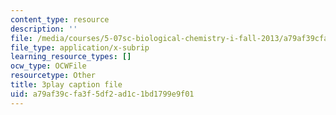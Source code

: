 ```yaml
---
content_type: resource
description: ''
file: /media/courses/5-07sc-biological-chemistry-i-fall-2013/a79af39cfa3f5df2ad1c1bd1799e9f01_jHrd43uWD-E.vtt
file_type: application/x-subrip
learning_resource_types: []
ocw_type: OCWFile
resourcetype: Other
title: 3play caption file
uid: a79af39c-fa3f-5df2-ad1c-1bd1799e9f01
---
```

